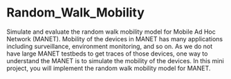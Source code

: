 # Random_Walk_Mobility
Simulate and evaluate the random walk mobility model for Mobile Ad Hoc Network (MANET). Mobility of the devices in MANET has many applications including surveillance, environment monitoring, and so on. As we do not have large MANET testbeds to get traces of those devices, one way to understand the MANET is to simulate the mobility of the devices. In this mini project, you will implement the random walk mobility model for MANET.
